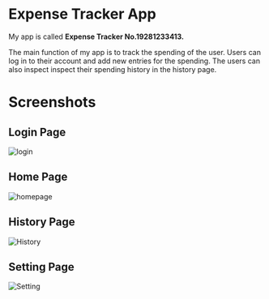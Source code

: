 # Expense Tracker App

My app is called **Expense Tracker No.19281233413.** 

The main function of my app is to track the spending of the user. Users can log in to their account and add new entries for the spending. The users can also inspect inspect their spending history in the history page.

# Screenshots
## Login Page
![login](https://user-images.githubusercontent.com/44303703/141414042-50f909b9-cf15-4e9a-86d0-5f12718b78e0.jpg)

## Home Page
![homepage](https://user-images.githubusercontent.com/44303703/141414089-aa4203d0-2086-423a-8699-b0aebcfb1ec3.jpg)

## History Page
![History](https://user-images.githubusercontent.com/44303703/141414111-c622537e-2b80-4b9f-919f-2bdf89e75d35.jpg)

## Setting Page
![Setting](https://user-images.githubusercontent.com/44303703/141414136-ab65c1f5-d7d8-4b41-bca2-5004d7cc490a.jpg)
